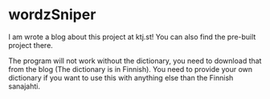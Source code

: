 # wordzSniper

I am wrote a blog about this project at ktj.st! You can also find the pre-built project there. 

The program will not work without the dictionary, you need to download that from the blog (The dictionary is in Finnish). 
You need to provide your own dictionary if you want to use this with anything else than the Finnish sanajahti.
